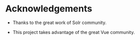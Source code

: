 # Acknowledgements
* Thanks to the great work of Solr community.

* This project takes advantage of the great Vue community.